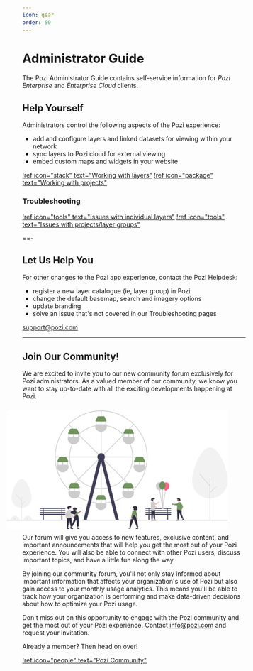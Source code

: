 ```yaml
---
icon: gear
order: 50
---
```


# Administrator Guide

The Pozi Administrator Guide contains self-service information for *Pozi Enterprise* and *Enterprise Cloud* clients.

## Help Yourself

Administrators control the following aspects of the Pozi experience:

* add and configure layers and linked datasets for viewing within your network
* sync layers to Pozi cloud for external viewing
* embed custom maps and widgets in your website

[!ref icon="stack" text="Working with layers"](/admin-guide/qgis/configuring-layers/)
[!ref icon="package" text="Working with projects"](/admin-guide/qgis/managing-qgis-projects/)

### Troubleshooting

[!ref icon="tools" text="Issues with individual layers"](/admin-guide/qgis/configuring-layers#troubleshooting)
[!ref icon="tools" text="Issues with projects/layer groups"](/admin-guide/qgis/managing-qgis-projects#troubleshooting)

==-

## Let Us Help You

For other changes to the Pozi app experience, contact the Pozi Helpdesk:

* register a new layer catalogue (ie, layer group) in Pozi
* change the default basemap, search and imagery options
* update branding
* solve an issue that's not covered in our Troubleshooting pages

support@pozi.com

---

## Join Our Community!

We are excited to invite you to our new community forum exclusively for Pozi administrators. As a valued member of our community, we know you want to stay up-to-date with all the exciting developments happening at Pozi.

<img src="../static/img/undraw/undraw_amusement_park_17oe.svg" alt="" style="float:right;width:500px;margin:10px 40px;">

Our forum will give you access to new features, exclusive content, and important announcements that will help you get the most out of your Pozi experience. You will also be able to connect with other Pozi users, discuss important topics, and have a little fun along the way.

By joining our community forum, you'll not only stay informed about important information that affects your organization's use of Pozi but also gain access to your monthly usage analytics. This means you'll be able to track how your organization is performing and make data-driven decisions about how to optimize your Pozi usage.

Don't miss out on this opportunity to engage with the Pozi community and get the most out of your Pozi experience. Contact info@pozi.com and request your invitation.

Already a member? Then head on over!

[!ref icon="people" text="Pozi Community"](https://community.pozi.com/)
